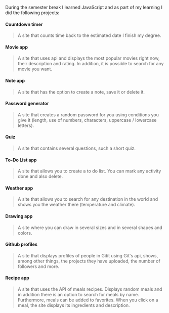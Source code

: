 During the semester break I learned JavaScript and as part of my learning I did the following projects:

#### Countdown timer

> A site that counts time back to the estimated date I finish my degree.

#### Movie app

> A site that uses api and displays the most popular movies right now, their description and rating. In addition, it is possible to search for any movie you want.

#### Note app

> A site that has the option to create a note, save it or delete it.

#### Password generator

> A site that creates a random password for you using conditions you give it (length, use of numbers, characters, uppercase / lowercase letters).

#### Quiz

> A site that contains several questions, such a short quiz.

#### To-Do List app

> A site that allows you to create a to do list. You can mark any activity done and also delete.

#### Weather app

> A site that allows you to search for any destination in the world and shows you the weather there (temperature and climate).

#### Drawing app

> A site where you can draw in several sizes and in several shapes and colors.

#### Github profiles

> A site that displays profiles of people in Gitit using Git's api, shows, among other things, the projects they have uploaded, the number of followers and more.

#### Recipe app

> A site that uses the API of meals recipes. Displays random meals and in addition there is an option to search for meals by name. Furthermore, meals can be added to favorites. When you click on a meal, the site displays its ingredients and description.
